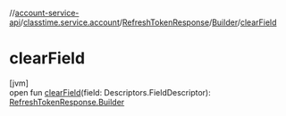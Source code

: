 //[account-service-api](../../../../index.md)/[classtime.service.account](../../index.md)/[RefreshTokenResponse](../index.md)/[Builder](index.md)/[clearField](clear-field.md)

# clearField

[jvm]\
open fun [clearField](clear-field.md)(field: Descriptors.FieldDescriptor): [RefreshTokenResponse.Builder](index.md)
